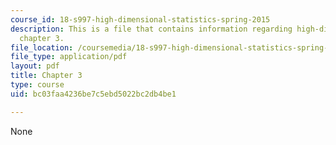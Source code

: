 ```yaml
---
course_id: 18-s997-high-dimensional-statistics-spring-2015
description: This is a file that contains information regarding high-dimensional statistics
  chapter 3.
file_location: /coursemedia/18-s997-high-dimensional-statistics-spring-2015/bc03faa4236be7c5ebd5022bc2db4be1_MIT18_S997S15_Chapter3.pdf
file_type: application/pdf
layout: pdf
title: Chapter 3
type: course
uid: bc03faa4236be7c5ebd5022bc2db4be1

---
```

None